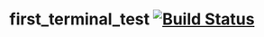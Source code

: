 # first_terminal_test [![Build Status](https://travis-ci.org/AmandaGxagxa/first_terminal_test.svg?branch=master)](https://travis-ci.org/AmandaGxagxa/first_terminal_test)
